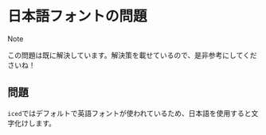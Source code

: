 # 日本語フォントの問題

> [!NOTE]
> この問題は既に解決しています。解決策を載せているので、是非参考にしてくださいね！

## 問題

`iced`ではデフォルトで英語フォントが使われているため、日本語を使用すると文字化けします。